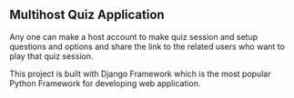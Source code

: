 ## Multihost Quiz Application ##
Any one can make a host account to make quiz session and setup questions and options and share the link to the related users who want to play that quiz session. 

This project is built with Django Framework which is the most popular Python Framework for developing web application. 

